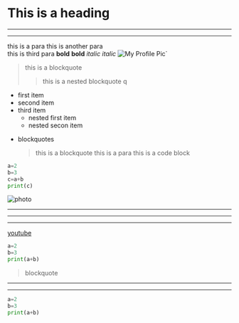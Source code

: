 # This is a heading

-----

-----

this is a para
this is another para  
this is third para
**bold**
__bold__
*italic*
_italic_
![My Profile Pic](https://media.licdn.com/dms/image/D4D03AQGODuASFQIJPQ/profile-displayphoto-shrink_400_400/0/1676817112398?e=1687392000&v=beta&t=DBg3aN9f46ar6zj_28wOSLsEf5da0BGDiSQsx87uAr4)`
> this is a blockquote
>> this is a nested blockquote
q
- first item
- second item
- third item
	- nested first item
	- nested secon item
* blockquotes
	> this is a blockquote
	this is a para
this is a code block
~~~py
a=2
b=3
c=a+b
print(c)
~~~
![photo](https://cdn.pixabay.com/photo/2015/04/23/22/00/tree-736885__480.jpg)
***
___
---
[youtube](https://www.youtube.com/)
```py
a=2
b=3
print(a+b)
```
> blockquote

***

---

~~~py
a=2
b=3
print(a+b)
~~~
